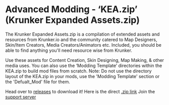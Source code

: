 # Advanced Modding - ‘KEA.zip’ (Krunker Expanded Assets.zip)

The Krunker Expanded Assets.zip is a compilation of extended assets and resources from Krunker.io and the community catered to Map Designers, Skin/Item Creators, Media Creators/Animators etc. Included, you should be able to find anything you'll need resource wise from Krunker. 

Use these assets for Content Creation, Skin Designing, Map Making, & other media uses.
You can also use the ‘Modding Template’ directories within the KEA.zip to build mod files from scratch.
 Note: Do not use the directory layout of the KEA.zip in your mods, use the 'Modding Template' section or the 'Defualt_Mod' file for them.

Head over to [releases](https://github.com/KrunkerDesignHub/KEA-Krunker_Expanded_Assets/releases/tag/v1.2.3) to download it!
Here is the direct [.zip link](https://github.com/KrunkerDesignHub/KEA-Krunker_Expanded_Assets/archive/v1.2.3.zip)
Join the [support server](https://discord.gg/cb2ykDA)
